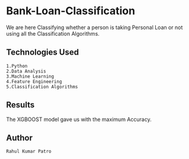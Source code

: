 # Bank-Loan-Classification

We are here Classifying whether a person is taking Personal Loan or not using all the Classification Algorithms.


## Technologies Used
```
1.Python
2.Data Analysis
3.Machine Learning
4.Feature Engineering
5.Classification Algorithms
```

## Results

The XGBOOST model gave us with the maximum Accuracy.


## Author
```
Rahul Kumar Patro
```
